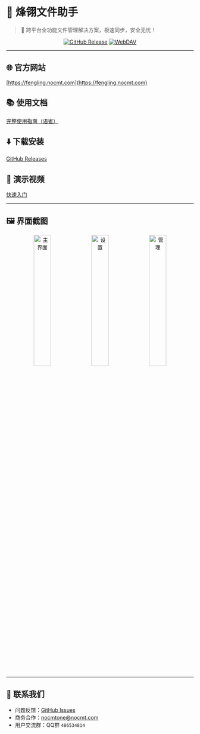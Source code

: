 # 🚀 烽翎文件助手

> 🌟 跨平台全功能文件管理解决方案，极速同步，安全无忧！

<div align="center">

  [![GitHub Release](https://img.shields.io/github/v/release/nocmt/fengling_publish?style=for-the-badge)](https://github.com/nocmt/fengling_publish/releases)
  [![WebDAV](https://img.shields.io/badge/WebDAV-Supported-success?style=for-the-badge&logo=webdav)](https://fengling.nocmt.com/)
</div>

---

## 🌐 官方网站

[https://fengling.nocmt.com](https://fengling.nocmt.com)

## 📚 使用文档

[完整使用指南（语雀）](https://www.yuque.com/u5007695/oyvmri/whnn059udlh2m38k)

## ⬇️ 下载安装

[GitHub Releases](https://github.com/nocmt/fengling_publish/releases)

## 🎥 演示视频

[快速入门](assets/videos/quick_start.mp4)

---

## 🖼️ 界面截图

<div align="center">
  <img src="assets/S1.png" width="30%" alt="主界面">
  <img src="assets/S2.png" width="30%" alt="设置">
  <img src="assets/S3.png" width="30%" alt="管理">
</div>

---

## 📧 联系我们

- 问题反馈：[GitHub Issues](https://github.com/nocmt/fengling_publish/issues)
- 商务合作：nocmtone@nocmt.com
- 用户交流群：QQ群 `486534814`
